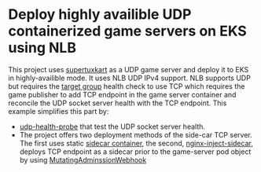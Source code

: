# Deploy highly availible UDP containerized game servers on EKS using NLB
This project uses [supertuxkart](../supertuxkart) as a UDP game server and deploy it to EKS in highly-availible mode. It uses NLB UDP IPv4 support. NLB supports UDP but requires the [target group](https://docs.aws.amazon.com/elasticloadbalancing/latest/network/load-balancer-target-groups.html) health check to use TCP which requires the game publisher to add TCP endpoint in the game server container and reconcile the UDP socket server health with the TCP endpoint. This example simplifies this part by:

* [udp-health-probe](https://github.com/aws-samples/containerized-game-servers/blob/master/udp-nlb-sample/stk/udp-health-probe.py) that test the UDP socket server health. 
* The project offers two deployment methods of the side-car TCP server. The first uses static [sidecar container](./nginx-static-sidecar), the second, [nginx-inject-sidecar](./nginx-inject-sidecar), deploys TCP endpoint as a sidecar prior to the game-server pod object by using [MutatingAdminssionWebhook](https://kubernetes.io/docs/admin/admission-controllers/#mutatingadmissionwebhook-beta-in-19)

